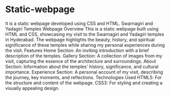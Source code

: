 # Static-webpage
It is a static webpage developed using CSS and HTML.
Swarnagiri and Yadagiri Temples Webpage
Overview
This is a static webpage built using HTML and CSS, showcasing my visit to the Swarnagiri and Yadagiri temples in Hyderabad. The webpage highlights the beauty, history, and spiritual significance of these temples while sharing my personal experiences during the visit.
Features
Home Section: An inviting introduction with a brief description of the temples.
Gallery Section: A collection of images from my visit, capturing the essence of the architecture and surroundings.
About Section: Information about the temples' history, significance, and cultural importance.
Experience Section: A personal account of my visit, describing the journey, key moments, and reflections.
Technologies Used
HTML5: For the structure and content of the webpage.
CSS3: For styling and creating a visually appealing design.
